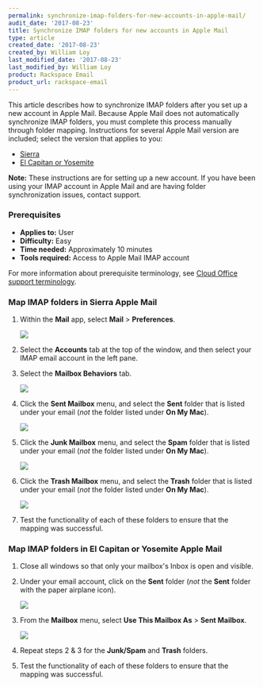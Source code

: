 ```yaml
---
permalink: synchronize-imap-folders-for-new-accounts-in-apple-mail/
audit_date: '2017-08-23'
title: Synchronize IMAP folders for new accounts in Apple Mail
type: article
created_date: '2017-08-23'
created_by: William Loy
last_modified_date: '2017-08-23'
last_modified_by: William Loy
product: Rackspace Email
product_url: rackspace-email
---
```


This article describes how to synchronize IMAP folders after you set up a new account in Apple Mail. Because Apple Mail does not automatically synchronize IMAP folders, you must complete this process manually through folder mapping. Instructions for several Apple Mail version are included; select the version that applies to you:

 - [Sierra](#map-imap-folders-in-sierra-apple-mail)
 - [El Capitan or Yosemite](#map-imap-folders-in-el-capitan-or-yosemite-apple-mail)

 
 **Note:** These instructions are for setting up a new account. If you have been using your IMAP account in Apple Mail and are having folder synchronization issues, contact support.

### Prerequisites

- **Applies to:** User
- **Difficulty:** Easy
- **Time needed:** Approximately 10 minutes
- **Tools required:**  Access to Apple Mail IMAP account

For more information about prerequisite terminology, see [Cloud Office support terminology](/how-to/cloud-office-support-terminology/).

### Map IMAP folders in Sierra Apple Mail

 1. Within the **Mail** app, select **Mail** > **Preferences**.

     <img src="{% asset_path rackspace-email/synchronize-imap-folders-for-new-accounts-in-apple-mail/preference-mapping-sierra.png %}" />

 2. Select the **Accounts** tab at the top of the window, and then select your IMAP email account in the left pane.
 
 3. Select the **Mailbox Behaviors** tab.

     <img src="{% asset_path rackspace-email/synchronize-imap-folders-for-new-accounts-in-apple-mail/IMAP_MailboxBehaviors.png %}" />

 4. Click the **Sent Mailbox** menu, and select the **Sent** folder that is listed under your email (*not* the folder listed under **On My Mac**).

     <img src="{% asset_path rackspace-email/synchronize-imap-folders-for-new-accounts-in-apple-mail/IMAP_SentFolderMapping.png %}" />

 5. Click the **Junk Mailbox** menu, and select the **Spam** folder that is listed under your email (*not* the folder listed under **On My Mac**).

     <img src="{% asset_path rackspace-email/synchronize-imap-folders-for-new-accounts-in-apple-mail/IMAP_SpamFolderMapping.png %}" />

 6. Click the **Trash Mailbox** menu, and select the **Trash** folder that is listed under your email (*not* the folder listed under **On My Mac**).

     <img src="{% asset_path rackspace-email/synchronize-imap-folders-for-new-accounts-in-apple-mail/IMAP_TrashFolderMapping.png %}" />


 7. Test the functionality of each of these folders to ensure that the mapping was successful.  

### Map IMAP folders in El Capitan or Yosemite Apple Mail

 1. Close all windows so that only your mailbox's Inbox is open and visible.
 
 2. Under your email account, click on the **Sent** folder  (*not* the **Sent** folder with the paper airplane icon).

    <img src="{% asset_path rackspace-email/synchronize-imap-folders-for-new-accounts-in-apple-mail/el_capitan_yosemite_MailboxFolderList.png %}" />

 3. From the **Mailbox** menu, select **Use This Mailbox As** > **Sent Mailbox**.

    <img src="{% asset_path rackspace-email/synchronize-imap-folders-for-new-accounts-in-apple-mail/el_capitan_yosemite_FolderMapping_Sent.png %}" />

 4. Repeat steps 2 & 3 for the **Junk/Spam** and **Trash** folders.

 5. Test the functionality of each of these folders to ensure that the mapping was successful.  
